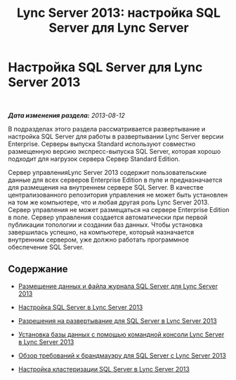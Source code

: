 ﻿---
title: 'Lync Server 2013: настройка SQL Server для Lync Server'
TOCTitle: Настройка SQL Server для Lync Server 2013
ms:assetid: 375e5cc4-e436-46dc-9b02-5063f35cdcc1
ms:mtpsurl: https://technet.microsoft.com/ru-ru/library/Gg425848(v=OCS.15)
ms:contentKeyID: 49309437
ms.date: 05/19/2016
mtps_version: v=OCS.15
ms.translationtype: HT
---

# Настройка SQL Server для Lync Server 2013

 

_**Дата изменения раздела:** 2013-08-12_

В подразделах этого раздела рассматривается развертывание и настройка SQL Server для работы в развертывании Lync Server версии Enterprise. Серверы выпуска Standard используют совместно размещенную версию экспресс-выпуска SQL Server, которая хорошо подходит для нагрузок сервера Сервер Standard Edition.

Сервер управленияLync Server 2013 содержит пользовательские данные для всех серверов Enterprise Edition в пуле и предназначается для размещения на внутреннем сервере SQL Server. В качестве централизованного репозитория управления не может быть установлен на том же компьютере, что и любая другая роль Lync Server 2013. Сервер управления не может размещаться на сервере Enterprise Edition в поле. Сервер управления создается автоматически при первой публикации топологии и создании баз данных. Чтобы установка завершилась успешно, на компьютере, который назначается внутренним сервером, уже должно работать программное обеспечение SQL Server.

## Содержание

  - [Размещение данных и файла журнала SQL Server для Lync Server 2013](lync-server-2013-sql-server-data-and-log-file-placement.md)

  - [Настройка SQL Server в Lync Server 2013](lync-server-2013-configure-sql-server.md)

  - [Разрешения на развертывание для SQL Server в Lync Server 2013](lync-server-2013-deployment-permissions-for-sql-server.md)

  - [Установка базы данных с помощью командной консоли Lync Server в Lync Server 2013](lync-server-2013-database-installation-using-lync-server-management-shell.md)

  - [Обзор требований к брандмауэру для SQL Server с Lync Server 2013](lync-server-2013-understanding-firewall-requirements-for-sql-server.md)

  - [Настройка кластеризации SQL Server в Lync Server 2013](lync-server-2013-configure-sql-server-clustering.md)

